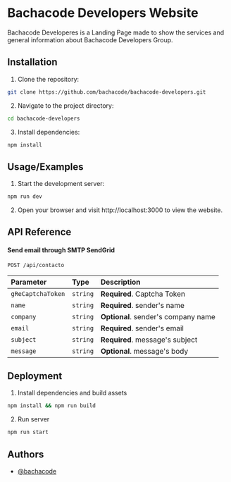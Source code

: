 # Bachacode Developers Website

Bachacode Developeres is a Landing Page made to show the services and general information about Bachacode Developers Group.

## Installation

1. Clone the repository:

```sh
git clone https://github.com/bachacode/bachacode-developers.git
```

2. Navigate to the project directory:

```sh
cd bachacode-developers
```

3. Install dependencies:

```sh
npm install
```

## Usage/Examples

1. Start the development server:

```sh
npm run dev
```

2. Open your browser and visit http://localhost:3000 to view the website.

## API Reference

#### Send email through SMTP SendGrid

```http
POST /api/contacto
```

| Parameter         | Type     | Description                         |
| :---------------- | :------- | :---------------------------------- |
| `gReCaptchaToken` | `string` | **Required**. Captcha Token         |
| `name`            | `string` | **Required**. sender's name         |
| `company`         | `string` | **Optional**. sender's company name |
| `email`           | `string` | **Required**. sender's email        |
| `subject`         | `string` | **Required**. message's subject     |
| `message`         | `string` | **Optional**. message's body        |

## Deployment

1. Install dependencies and build assets

```sh
npm install && npm run build
```

2. Run server

```sh
npm run start
```

## Authors

- [@bachacode](https://www.github.com/bachacode)
